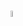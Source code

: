 <p align="center">
    <h1 <a ><img src="https://media.giphy.com/media/hvRJCLFzcasrR4ia7z/giphy.gif" width="5%"></a>
</p>
